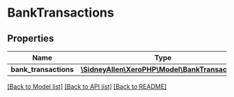 # BankTransactions

## Properties
Name | Type | Description | Notes
------------ | ------------- | ------------- | -------------
**bank_transactions** | [**\SidneyAllen\XeroPHP\Model\BankTransaction[]**](BankTransaction.md) |  | [optional] 

[[Back to Model list]](../README.md#documentation-for-models) [[Back to API list]](../README.md#documentation-for-api-endpoints) [[Back to README]](../README.md)


